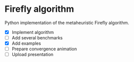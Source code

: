 # Firefly algorithm

Python implementation of the metaheuristic Firefly algorithm.

- [x] Implement algorithm
- [ ] Add several benchmarks
- [x] Add examples
- [ ] Prepare convergence animation
- [ ] Upload presentation